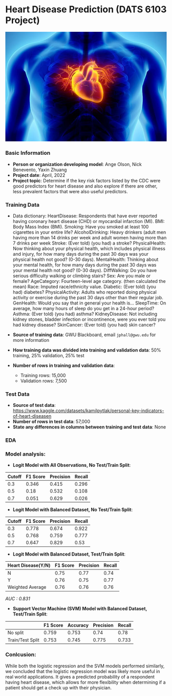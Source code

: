 # Heart Disease Prediction (DATS 6103 Project)

![download](https://github.com/NickBenevento/DATS_6103_Project/blob/main/hd.jpg)
### Basic Information

* **Person or organization developing model**: Ange Olson, Nick Benevento, Yaxin Zhuang
* **Project date**: April, 2022
* **Project topic**: Determine if the key risk factors listed by the CDC were good predictors for heart disease and also explore if there are other, less prevalent factors that were also useful predictors. 

### Training Data

* Data dictionary: 
HeartDisease: Respondents that have ever reported having coronary heart disease (CHD) or myocardial infarction (MI).
BMI: Body Mass Index (BMI).
Smoking: Have you smoked at least 100 cigarettes in your entire life?
AlcoholDrinking: Heavy drinkers (adult men having more than 14 drinks per week and adult women having more than 7 drinks per week
Stroke: (Ever told) (you had) a stroke?
PhysicalHealth: Now thinking about your physical health, which includes physical illness and injury, for how many days during the past 30 days was your physical health not good? (0-30 days).
MentalHealth: Thinking about your mental health, for how many days during the past 30 days was your mental health not good? (0-30 days).
DiffWalking: Do you have serious difficulty walking or climbing stairs?
Sex: Are you male or female?
AgeCategory: Fourteen-level age category. (then calculated the mean)
Race: Imputed race/ethnicity value.
Diabetic: (Ever told) (you had) diabetes?
PhysicalActivity: Adults who reported doing physical activity or exercise during the past 30 days other than their regular job.
GenHealth: Would you say that in general your health is...
SleepTime: On average, how many hours of sleep do you get in a 24-hour period?
Asthma: (Ever told) (you had) asthma?
KidneyDisease: Not including kidney stones, bladder infection or incontinence, were you ever told you had kidney disease?
SkinCancer: (Ever told) (you had) skin cancer?

* **Source of training data**: GWU Blackboard, email `jphall@gwu.edu` for more information
* **How training data was divided into training and validation data**: 50% training, 25% validation, 25% test
* **Number of rows in training and validation data**:
  * Training rows: 15,000
  * Validation rows: 7,500

### Test Data
* **Source of test data**: https://www.kaggle.com/datasets/kamilpytlak/personal-key-indicators-of-heart-diseasen
* **Number of rows in test data**: 57,000
* **State any differences in columns between training and test data**: None

### EDA


### Model analysis:
* **Logit Model with All Observations, No Test/Train Split**:

| Cutoff | F1 Score | Precision | Recall |
| ------ | -------- | --------- | ------ |
| 0.3 | 0.346 | 0.415 | 0.296 |
| 0.5 | 0.18 | 0.532 | 0.108 |
| 0.7 | 0.051 | 0.629 | 0.026 |

* **Logit Model with Balanced Dataset, No Test/Train Split**:

| Cutoff | F1 Score | Precision | Recall |
| ------ | -------- | --------- | ------ |
| 0.3 | 0.778 | 0.674 | 0.922 |
| 0.5 | 0.768 | 0.759 | 0.777 |
| 0.7 | 0.647 | 0.829 | 0.53 |

* **Logit Model with Balanced Dataset, Test/Train Split**:

| Heart Disease(Y/N) | F1 Score | Precision | Recall |
| ------ | -------- | --------- | ------ |
| N | 0.75 | 0.77 | 0.74 |
| Y | 0.76 | 0.75 | 0.77 |
| Weighted Average | 0.76 | 0.76 | 0.76 |

*AUC : 0.831*

* **Support Vector Machine (SVM) Model with Balanced Dataset, Test/Train Split**:

|    | F1 Score | Accuracy | Precision | Recall |
| ------ | -------- | --------- | --------- | ------ |
| No split | 0.759 | 0.753 | 0.74 | 0.78 |
| Train/Test Split | 0.753 | 0.745 | 0.775 | 0.733 |


### Conlcusion:
While both the logistic regression and the SVM models performed similarly, we concluded that the logistic regression model was likely more useful in real world applications. It gives a predicted probability of a respondent having heart disease, which allows for more flexibility when determining if a patient should get a check up with their physician.

